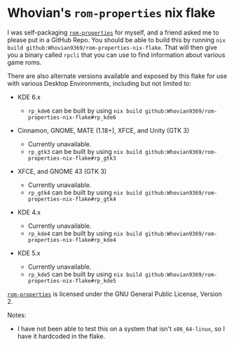 # Whovian's `rom-properties` nix flake
I was self-packaging [`rom-properties`](https://github.com/GerbilSoft/rom-properties) for myself, and a friend asked me to please put in a GitHub Repo. 
You should be able to build this by running `nix build github:Whovian9369/rom-properties-nix-flake`. That will then give you a binary called `rpcli` that you can use to find information about various game roms.

There are also alternate versions available and exposed by this flake for use with various Desktop Environments, including but not limited to:

- KDE 6.x
  - `rp_kde6` can be built by using `nix build github:Whovian9369/rom-properties-nix-flake#rp_kde6`

- Cinnamon, GNOME, MATE (1.18+), XFCE, and Unity (GTK 3)
  - Currently unavailable.
  - `rp_gtk3` can be built by using `nix build github:Whovian9369/rom-properties-nix-flake#rp_gtk3`
- XFCE, and GNOME 43 (GTK 3)
  - Currently unavailable.
  - `rp_gtk4` can be built by using `nix build github:Whovian9369/rom-properties-nix-flake#rp_gtk4`
- KDE 4.x
  - Currently unavailable.
  - `rp_kde4` can be built by using `nix build github:Whovian9369/rom-properties-nix-flake#rp_kde4`
- KDE 5.x
  - Currently unavailable.
  - `rp_kde5` can be built by using `nix build github:Whovian9369/rom-properties-nix-flake#rp_kde5`

[`rom-properties`](https://github.com/GerbilSoft/rom-properties) is licensed under the GNU General Public License, Version 2.

Notes:
- I have not been able to test this on a system that isn't `x86_64-linux`, so I have it hardcoded in the flake. 
